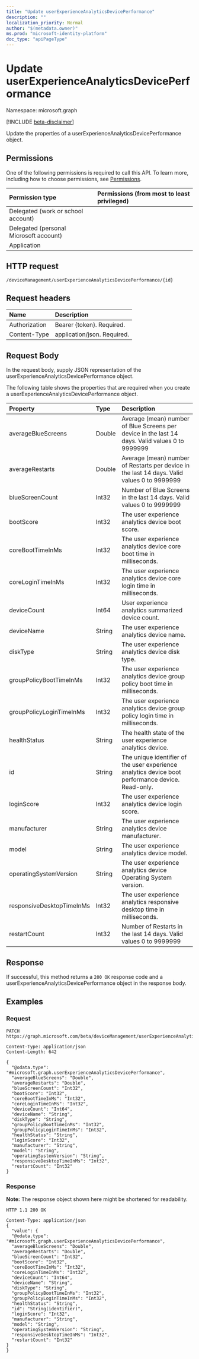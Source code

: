 ```yaml
---
title: "Update userExperienceAnalyticsDevicePerformance"
description: ""
localization_priority: Normal
author: "$(metadata.owner)"
ms.prod: "microsoft-identity-platform"
doc_type: "apiPageType"
---
```


# Update userExperienceAnalyticsDevicePerformance

Namespace: microsoft.graph

[!INCLUDE [beta-disclaimer](../../includes/beta-disclaimer.md)]

Update the properties of a userExperienceAnalyticsDevicePerformance object.

## Permissions

One of the following permissions is required to call this API. To learn more, including how to choose permissions, see [Permissions](/graph/permissions-reference).

| Permission type                        | Permissions (from most to least privileged) |
| :------------------------------------- | :------------------------------------------ |
| Delegated (work or school account)     |                                             |
| Delegated (personal Microsoft account) |                                             |
| Application                            |                                             |

## HTTP request

<!-- {
  "blockType": "ignored"
}
-->

```http
/deviceManagement/userExperienceAnalyticsDevicePerformance/{id}

```

## Request headers

| Name          | Description                 |
| :------------ | :-------------------------- |
| Authorization | Bearer {token}. Required.   |
| Content-Type  | application/json. Required. |

## Request Body

In the request body, supply JSON representation of the userExperienceAnalyticsDevicePerformance object.

<!-- Actions and Functions -->

<!-- CRUD Methods -->

The following table shows the properties that are required when you create a userExperienceAnalyticsDevicePerformance object.

| Property                  | Type   | Description                                                                                       |
| :------------------------ | :----- | :------------------------------------------------------------------------------------------------ |
| averageBlueScreens        | Double | Average (mean) number of Blue Screens per device in the last 14 days. Valid values 0 to 9999999   |
| averageRestarts           | Double | Average (mean) number of Restarts per device in the last 14 days. Valid values 0 to 9999999       |
| blueScreenCount           | Int32  | Number of Blue Screens in the last 14 days. Valid values 0 to 9999999                             |
| bootScore                 | Int32  | The user experience analytics device boot score.                                                  |
| coreBootTimeInMs          | Int32  | The user experience analytics device core boot time in milliseconds.                              |
| coreLoginTimeInMs         | Int32  | The user experience analytics device core login time in milliseconds.                             |
| deviceCount               | Int64  | User experience analytics summarized device count.                                                |
| deviceName                | String | The user experience analytics device name.                                                        |
| diskType                  | String | The user experience analytics device disk type.                                                   |
| groupPolicyBootTimeInMs   | Int32  | The user experience analytics device group policy boot time in milliseconds.                      |
| groupPolicyLoginTimeInMs  | Int32  | The user experience analytics device group policy login time in milliseconds.                     |
| healthStatus              | String | The health state of the user experience analytics device.                                         |
| id                        | String | The unique identifier of the user experience analytics device boot performance device. Read-only. |
| loginScore                | Int32  | The user experience analytics device login score.                                                 |
| manufacturer              | String | The user experience analytics device manufacturer.                                                |
| model                     | String | The user experience analytics device model.                                                       |
| operatingSystemVersion    | String | The user experience analytics device Operating System version.                                    |
| responsiveDesktopTimeInMs | Int32  | The user experience analytics responsive desktop time in milliseconds.                            |
| restartCount              | Int32  | Number of Restarts in the last 14 days. Valid values 0 to 9999999                                 |

## Response

If successful, this method returns a `200 OK` response code and a userExperienceAnalyticsDevicePerformance object in the response body.

## Examples

### Request

<!-- {
  "blockType": "request",
  "name": "update_userexperienceanalyticsdeviceperformance"
}
-->

```http
PATCH https://graph.microsoft.com/beta/deviceManagement/userExperienceAnalyticsDevicePerformance/{id}

Content-Type: application/json
Content-Length: 642

{
  "@odata.type": "#microsoft.graph.userExperienceAnalyticsDevicePerformance",
  "averageBlueScreens": "Double",
  "averageRestarts": "Double",
  "blueScreenCount": "Int32",
  "bootScore": "Int32",
  "coreBootTimeInMs": "Int32",
  "coreLoginTimeInMs": "Int32",
  "deviceCount": "Int64",
  "deviceName": "String",
  "diskType": "String",
  "groupPolicyBootTimeInMs": "Int32",
  "groupPolicyLoginTimeInMs": "Int32",
  "healthStatus": "String",
  "loginScore": "Int32",
  "manufacturer": "String",
  "model": "String",
  "operatingSystemVersion": "String",
  "responsiveDesktopTimeInMs": "Int32",
  "restartCount": "Int32"
}

```

### Response

**Note:** The response object shown here might be shortened for readability.

<!-- {
  "blockType": "response",
  "truncated": true,
  "@odata.type": "microsoft.management.services.api.userExperienceAnalyticsDevicePerformance"
}
-->

```http
HTTP 1.1 200 OK

Content-Type: application/json
{
  "value": {
  "@odata.type": "#microsoft.graph.userExperienceAnalyticsDevicePerformance",
  "averageBlueScreens": "Double",
  "averageRestarts": "Double",
  "blueScreenCount": "Int32",
  "bootScore": "Int32",
  "coreBootTimeInMs": "Int32",
  "coreLoginTimeInMs": "Int32",
  "deviceCount": "Int64",
  "deviceName": "String",
  "diskType": "String",
  "groupPolicyBootTimeInMs": "Int32",
  "groupPolicyLoginTimeInMs": "Int32",
  "healthStatus": "String",
  "id": "String(identifier)",
  "loginScore": "Int32",
  "manufacturer": "String",
  "model": "String",
  "operatingSystemVersion": "String",
  "responsiveDesktopTimeInMs": "Int32",
  "restartCount": "Int32"
}
}

```